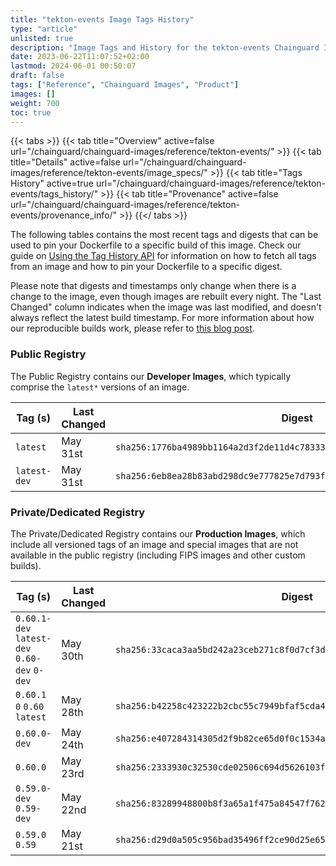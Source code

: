 ```yaml
---
title: "tekton-events Image Tags History"
type: "article"
unlisted: true
description: "Image Tags and History for the tekton-events Chainguard Image"
date: 2023-06-22T11:07:52+02:00
lastmod: 2024-06-01 00:50:07
draft: false
tags: ["Reference", "Chainguard Images", "Product"]
images: []
weight: 700
toc: true
---
```


{{< tabs >}}
{{< tab title="Overview" active=false url="/chainguard/chainguard-images/reference/tekton-events/" >}}
{{< tab title="Details" active=false url="/chainguard/chainguard-images/reference/tekton-events/image_specs/" >}}
{{< tab title="Tags History" active=true url="/chainguard/chainguard-images/reference/tekton-events/tags_history/" >}}
{{< tab title="Provenance" active=false url="/chainguard/chainguard-images/reference/tekton-events/provenance_info/" >}}
{{</ tabs >}}

The following tables contains the most recent tags and digests that can be used to pin your Dockerfile to a specific build of this image. Check our guide on [Using the Tag History API](/chainguard/chainguard-images/using-the-tag-history-api/) for information on how to fetch all tags from an image and how to pin your Dockerfile to a specific digest.

Please note that digests and timestamps only change when there is a change to the image, even though images are rebuilt every night. The "Last Changed" column indicates when the image was last modified, and doesn't always reflect the latest build timestamp. For more information about how our reproducible builds work, please refer to [this blog post](https://www.chainguard.dev/unchained/reproducing-chainguards-reproducible-image-builds).

### Public Registry
The Public Registry contains our **Developer Images**, which typically comprise the `latest*` versions of an image.

| Tag (s)       | Last Changed | Digest                                                                    |
|---------------|--------------|---------------------------------------------------------------------------|
|  `latest`     | May 31st     | `sha256:1776ba4989bb1164a2d3f2de11d4c783334e666c0c9e8e045625d4c1b35de4cc` |
|  `latest-dev` | May 31st     | `sha256:6eb8ea28b83abd298dc9e777825e7d793fe7f792f5a4c9f10ae7bb71a850e1ec` |


### Private/Dedicated Registry
The Private/Dedicated Registry contains our **Production Images**, which include all versioned tags of an image and special images that are not available in the public registry (including FIPS images and other custom builds).

| Tag (s)                                       | Last Changed | Digest                                                                    |
|-----------------------------------------------|--------------|---------------------------------------------------------------------------|
|  `0.60.1-dev` `latest-dev` `0.60-dev` `0-dev` | May 30th     | `sha256:33caca3aa5bd242a23ceb271c8f0d7cf3d22672c3e91b9c2c53cbdb62576822f` |
|  `0.60.1` `0` `0.60` `latest`                 | May 28th     | `sha256:b42258c423222b2cbc55c7949bfaf5cda45f81b191ed04abd5e72c1a961e11a5` |
|  `0.60.0-dev`                                 | May 24th     | `sha256:e407284314305d2f9b82ce65d0f0c1534af9c6f6a86bd18b23815e4ef4c39e37` |
|  `0.60.0`                                     | May 23rd     | `sha256:2333930c32530cde02506c694d5626103f69752592c3eff3ee883361df9d7184` |
|  `0.59.0-dev` `0.59-dev`                      | May 22nd     | `sha256:83289948800b8f3a65a1f475a84547f762f58f63c3c60d90859f7f601c8f36ca` |
|  `0.59.0` `0.59`                              | May 21st     | `sha256:d29d0a505c956bad35496ff2ce90d25e6518a1b60f47a2d3283cf63aa6bf0187` |

